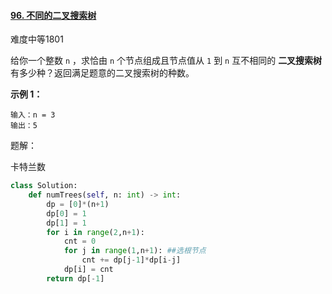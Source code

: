 #### [96. 不同的二叉搜索树](https://leetcode.cn/problems/unique-binary-search-trees/)

难度中等1801

给你一个整数 `n` ，求恰由 `n` 个节点组成且节点值从 `1` 到 `n` 互不相同的 **二叉搜索树** 有多少种？返回满足题意的二叉搜索树的种数。

 

**示例 1：**



```
输入：n = 3
输出：5
```



题解：

卡特兰数

```python
class Solution:
    def numTrees(self, n: int) -> int:
        dp = [0]*(n+1)
        dp[0] = 1
        dp[1] = 1
        for i in range(2,n+1):
            cnt = 0
            for j in range(1,n+1): ##选根节点
                cnt += dp[j-1]*dp[i-j]
            dp[i] = cnt
        return dp[-1]
```

